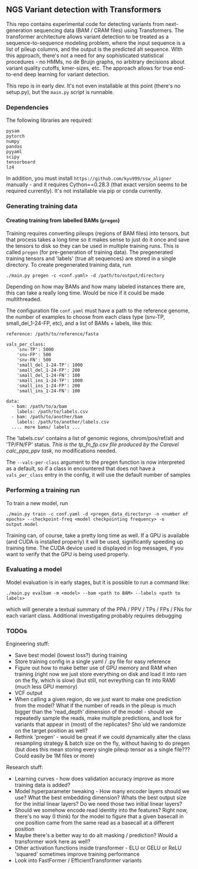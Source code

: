 
## NGS Variant detection with Transformers

This repo contains experimental code for detecting variants from next-generation sequencing data (BAM / CRAM files)
 using Transformers. The transformer architecture allows variant detection to be treated as a sequence-to-sequence 
modeling problem, where the input sequence is a list of pileup columns, and the output is the predicted alt sequence.
WIth this approach, there's not a need for any sophisticated statistical procedures - no HMMs, no de Bruijn graphs, no
arbitrary decisions about variant quality cutoffs, kmer-sizes, etc. The approach allows for true end-to-end deep learning
for variant detection.

This repo is in early dev. It's not even installable at this point (there's no setup.py), but the `main.py` script is 
runnable.

### Dependencies

The following libraries are required:

    pysam
    pytorch
    numpy
    pandas
    pyyaml
    scipy
    tensorboard
    lz4

In addition, you must install `https://github.com/kyu999/ssw_aligner` manually - and it requires Cython==0.28.3 (that exact
version seems to be required currently). It's not installable via pip or conda currently. 


### Generating training data


#### Creating training from labelled BAMs (`pregen`)

Training requires converting pileups (regions of BAM files) into tensors, but that process takes a long time so it makes sense to just do it
once and save the tensors to disk so they can be used in multiple training runs. This is called `pregen` (for pre-generation of training data).
The pregenerated training tensors and 'labels' (true alt sequences) are stored in a single directory. To create pregenerated training data, run

    ./main.py pregen -c <conf.yaml> -d /path/to/output/directory

Depending on how may BAMs and how many labeled instances there are, this can take a really long time. Would be nice if it could be made multithreaded.

The configuration file `conf.yaml` must have a path to the reference genome, the number of examples to choose from
each class type (snv-TP, small_del_1-24-FP, etc), and a list of BAMs + labels, like this:

    reference: /path/to/reference/fasta

    vals_per_class:
        'snv-TP': 5000
        'snv-FP': 500
        'snv-FN': 500
        'small_del_1-24-TP': 1000
        'small_del_1-24-FP': 200
        'small_del_1-24-FN': 100
        'small_ins_1-24-TP': 1000
        'small_ins_1-24-FP': 200
        'small_ins_1-24-FN': 100

    data:
      - bam: /path/to/a/bam
        labels: /path/to/labels.csv
      - bam: /path/to/another/bam
        labels: /path/to/another/labels.csv
      .... more bams/ labels ...

The 'labels.csv' contains a list of genomic regions, chrom/pos/ref/alt and 'TP/FN/FP' status. *This is the tp_fn_fp.csv file produced by the Caravel calc_ppa_ppv task*,
no modifications needed. 

The `--vals-per-class` argument to the pregen function is now interpreted as a default, so if a class in encountered that
does not have a `vals_per_class` entry in the config, it will use the default number of samples

### Performing a training run

To train a new model, run

    ./main.py train -c conf.yaml -d <pregen_data_directory> -n <number of epochs> --checkpoint-freq <model checkpointing frequency> -o output.model

Training can, of course, take a pretty long time as well. If a GPU is available (and CUDA is installed properly) it will be used, significantly speeding
up training time. The CUDA device used is displayed in log messages, if you want to verify that the GPU is being used properly. 


### Evaluating a model

Model evaluation is in early stages, but it is possible to run a command like:

    ./main.py evalbam -m <model> --bam <path to BAM> --labels <path to labels>

which will generate a textual summary of the PPA / PPV / TPs / FPs / FNs for each variant class. Additional investigating probably requires debugging



### TODOs

Engineering stuff:

  - Save best model (lowest loss?) during training
  - Store training config in a single yaml / .py file for easy reference 
  - Figure out how to make better use of GPU memory and RAM when training (right now we just store everything on disk and load it into ram on the fly, which is slow) (but still, not evreything can fit into RAM) (much less GPU memory) 
  - VCF output
  - When calling a given region, do we just want to make one prediction from the model? What if the number of reads in the pileup is much bigger
    than the 'read_depth' dimension of the model - should we repeatedly sample the reads, make multiple predictions, and look for variants that appear
    in (most) of the replicates? Sho`uld we randomize on the target position as well?
  - Rethink 'pregen' - would be great if we could dynamically alter the class resampling strategy & batch size on the fly, without having to do pregen (but does this mean storing every single pileup tensor as a single file??? Could easily be 1M files or more)
    
Research stuff:

  - Learning curves - how does validation accuracy improve as more training data is added?
  - Model hyperparameter tweaking - How many encoder layers should we use? What the best embedding dimension? Whats the best output size for the initial linear layers? Do we need those two initial linear layers?
  - Should we somehow encode read identity into the features? Right now, there's no way (I think) for the model to figure that a given basecall in one position came from the same read as a basecall at a different position
  - Maybe there's a better way to do alt masking / prediction? Would a transformer work here as well?
  - Other activation functions inside transformer - ELU or GELU or ReLU 'squared' sometimes improve training performance
  - Look into FastFormer / EfficientTransformer variants
  

